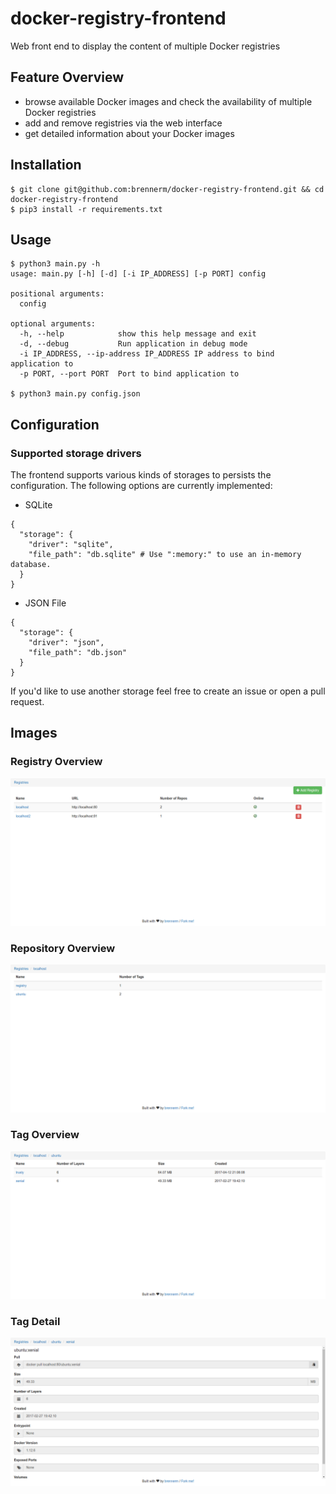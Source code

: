 # docker-registry-frontend
Web front end to display the content of multiple Docker registries

## Feature Overview
- browse available Docker images and check the availability of multiple Docker registries
- add and remove registries via the web interface
- get detailed information about your Docker images

## Installation
```
$ git clone git@github.com:brennerm/docker-registry-frontend.git && cd docker-registry-frontend
$ pip3 install -r requirements.txt
```

## Usage
```
$ python3 main.py -h
usage: main.py [-h] [-d] [-i IP_ADDRESS] [-p PORT] config

positional arguments:
  config

optional arguments:
  -h, --help            show this help message and exit
  -d, --debug           Run application in debug mode
  -i IP_ADDRESS, --ip-address IP_ADDRESS IP address to bind application to
  -p PORT, --port PORT  Port to bind application to

$ python3 main.py config.json
```

## Configuration
### Supported storage drivers
The frontend supports various kinds of storages to persists the configuration.
The following options are currently implemented:
- SQLite
```
{
  "storage": {
    "driver": "sqlite",
    "file_path": "db.sqlite" # Use ":memory:" to use an in-memory database.
  }
}
```
- JSON File
```
{
  "storage": {
    "driver": "json",
    "file_path": "db.json"
  }
}
```

If you'd like to use another storage feel free to create an issue or open a pull request.

## Images
### Registry Overview
![Registry Overview](/img/registry_overview.png)

### Repository Overview
![Repository Overview](/img/repo_overview.png)

### Tag Overview
![Tag Overview](/img/tag_overview.png)

### Tag Detail
![Tag Detail](/img/tag_detail.png)
